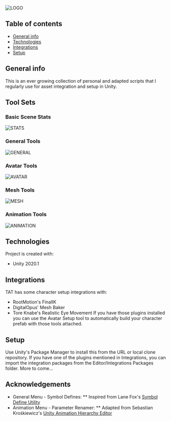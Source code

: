 ![LOGO](https://vrrobotica.com/wp-content/uploads/2021/05/LOGO.png)

## Table of contents
* [General info](#general-info)
* [Technologies](#technologies)
* [Integrations](#integrations)
* [Setup](#setup)

## General info
This is an ever growing collection of personal and adapted scripts that I regularly use for asset integration and setup in Unity.

## Tool Sets
### Basic Scene Stats
![STATS](https://vrrobotica.com/wp-content/uploads/2021/06/TAT_001_TitleAndStats.png)

### General Tools
![GENERAL](https://vrrobotica.com/wp-content/uploads/2021/06/General-Tools.png)

### Avatar Tools
![AVATAR](https://vrrobotica.com/wp-content/uploads/2021/06/Avatar-Tools.png)

### Mesh Tools
![MESH](https://vrrobotica.com/wp-content/uploads/2021/06/Mesh-Tools.png)

### Animation Tools
![ANIMATION](https://vrrobotica.com/wp-content/uploads/2021/06/Animation-Tools.png)

## Technologies
Project is created with:
* Unity 2020.1

## Integrations
TAT has some character setup integrations with:
* RootMotion's FinalIK
* DigitalOpus' Mesh Baker
* Tore Knabe's Realistic Eye Movement
If you have those plugins installed you can use the Avatar Setup tool to automatically build your character prefab with those tools attached.
  
## Setup
Use Unity's Package Manager to install this from the URL or local clone repository. If you have one of the plugins mentioned in Integrations, you can import the integration packages from the Editor/Integrations Packages folder. More to come...

## Acknowledgements
* General Menu - Symbol Defines:
** Inspired from Lane Fox's [Symbol Define Utility](https://gist.github.com/LaneF/91b4142c0387c10c195cdc45a0f10e57)
* Animation Menu - Parameter Renamer:
** Adapted from Sebastian Krośkiewicz's [Unity Animation Hierarchy Editor](https://github.com/s-m-k/Unity-Animation-Hierarchy-Editor)

